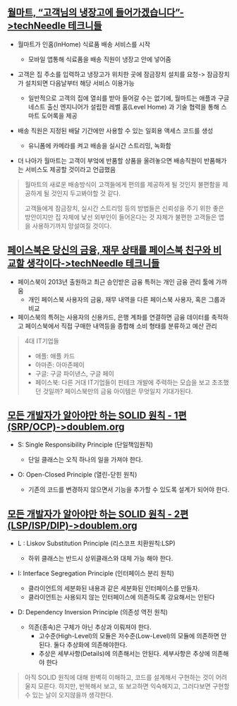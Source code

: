 ## [월마트, “고객님의 냉장고에 들어가겠습니다”->techNeedle 테크니들](http://techneedle.com/archives/37942)

- 월마트가 인홈(InHome) 식료품 배송 서비스를 시작

  - 모바일 앱통해 식료품을 배송 직원이 냉장고 안에 넣어줌

- 고객은 집 주소를 입력하고 냉장고가 위치한 곳에 잠금장치 설치를 요청-> 잠금장치가 설치되면 다음날부터 해당 서비스 이용가능

  - 일반적으로 고객의 집에 열쇠를 받아 들어갈 수는 없기에, 월마트는 애플과 구글 네스트 출신 엔지니어가 설립한 레벨 홈(Level Home) 과 기술 협력을 통해 스마트 도어록을 제공

- 배송 직원은 지정된 배달 기간에만 사용할 수 있는 일회용 액세스 코드를 생성

  - 유니폼에 카메라를 켜고 배송을 실시간 스트리밍, 녹화함

- 더 나아가 월마트는 고객이 부엌에 반품할 상품을 올려놓으면 배송직원이 반품해가는 서비스도 제공할 것이라고 언급했음

> 월마트의 새로운 배송방식이 고객들에게 편의를 제공하게 될 것인지 불편함을 제공하게 될 것인지 두고봐야할 것 같다.
>
> 고객들에게 잠금장치, 실시간 스트리밍 등의 방법들은 신뢰성을 주기 위한 좋은 방안이지만 집 자체에 낯선 외부인이 들어온다는 것 자체가 불편한 고객들은 앱을 사용하기까지 망설여질 것이다.

## [페이스북은 당신의 금융, 재무 상태를 페이스북 친구와 비교할 생각이다->techNeedle 테크니들](http://techneedle.com/archives/37982)

- 페이스북이 2013년 출원하고 최근 승인받은 금융 특허는 개인 금융 관리 툴에 가까움
  - 개인 페이스북 사용자의 금융, 재무 내역을 다른 페이스북 사용자, 혹은 그룹과 비교
- 페이스북의 특허는 사용자의 신용카드, 은행 계좌를 연결하면 금융 데이터를 축적하고 페이스북에서 직접 구매한 내역등을 종합해 소비 형태를 분류하고 예산 관리

> 4대 IT기업들
>
> - 애플: 애플 카드
> - 아마존: 아마존페이
> - 구글: 구글 파이낸스, 구글 페이
> - 페이스북: 다른 거대 IT기업들이 핀테크 개발에 주력하는 모습을 보고 초조했던 것일까? 페이스북만의 금융 아이템은 무엇일지 기대가된다.

## [모든 개발자가 알아야만 하는 SOLID 원칙 - 1편(SRP/OCP)->doublem.org](http://doublem.org/SOLID_SRP_OCP/)

- S: Single Responsibility Principle (단일책임원칙)

  - 단일 클래스는 오직 하나의 일을 가져야 한다.

- O: Open-Closed Principle (열린-닫힌 원칙)
  - 기존의 코드를 변경하지 않으면서 기능을 추가할 수 있도록 설계가 되어야 한다.

## [모든 개발자가 알아야만 하는 SOLID 원칙 - 2편(LSP/ISP/DIP)->doublem.org](http://doublem.org/SOLID_LSP_ISP_DIP/)

- L : Liskov Substitution Principle (리스코프 치환원칙:LSP)
  - 하위 클래스는 반드시 상위클래스와 대체 가능 해야 한다.
- I: Interface Segregation Principle (인터페이스 분리 원칙)

  - 클라이언트의 세분화된 내용과 같은 세분화된 인터페이스를 만들자.
  - 클라이언트는 사용되지 않는 인터페이스에 의존하도록 강요해서는 안된다

- D: Dependency Inversion Principle (의존성 역전 원칙)
  - 의존(종속)은 구체가 아닌 추상과 이뤄져야 한다.
    - 고수준(High-Level)의 모듈은 저수준(Low-Level)의 모듈에 의존하면 안된다. 둘다 추상화에 의존해야한다.
    - 추상은 세부사항(Details)에 의존해서는 안된다. 세부사항은 추상에 의존해야 한다

> 아직 SOLID 원칙에 대해 완벽히 이해하고, 코드를 설계해서 구현하는 것이 어려울지 모른다. 하지만, 반복해서 보고, 또 보고하면 익숙해지고, 그러다보면 구현할 수 있는 날이 오지않을까 생각한다.
